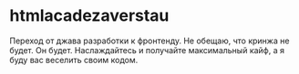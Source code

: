 # htmlacadezaverstau

Переход от джава разработки к фронтенду. 
Не обещаю, что кринжа не будет.
Он будет.
Наслаждайтесь и получайте максимальный кайф, а я буду вас веселить своим кодом.
